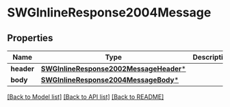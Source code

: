 # SWGInlineResponse2004Message

## Properties
Name | Type | Description | Notes
------------ | ------------- | ------------- | -------------
**header** | [**SWGInlineResponse2002MessageHeader***](SWGInlineResponse2002MessageHeader.md) |  | [optional] 
**body** | [**SWGInlineResponse2004MessageBody***](SWGInlineResponse2004MessageBody.md) |  | [optional] 

[[Back to Model list]](../README.md#documentation-for-models) [[Back to API list]](../README.md#documentation-for-api-endpoints) [[Back to README]](../README.md)


